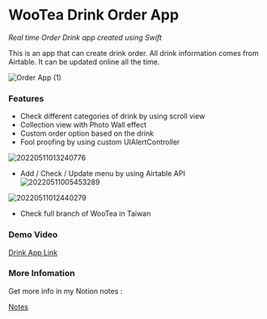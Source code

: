 # WooTea Drink Order App

*Real time Order Drink app created using Swift*

This is an app that can create drink order. All drink information comes from Airtable. It can be updated online all the time. 

![Order App (1)](https://user-images.githubusercontent.com/45663826/169478489-0f11a271-6846-422a-8a6f-b789d61bc139.png)


### Features
* Check different categories of drink by using scroll view
* Collection view with Photo Wall effect
* Custom order option based on the drink
* Fool proofing by using custom UIAlertController

![20220511013240776](https://user-images.githubusercontent.com/45663826/167688421-092291e9-f6f6-4c8e-a634-5870f89f735a.gif)

* Add / Check / Update menu by using Airtable API
![20220511005453289](https://user-images.githubusercontent.com/45663826/167686050-c925ea19-f8d9-44af-989a-a9048f3e5f11.gif)
  
![20220511012440279](https://user-images.githubusercontent.com/45663826/167687245-245eceec-b21a-4cee-8593-7a7ea78c6f41.gif)
  
* Check full branch of WooTea in Taiwan


### Demo Video
[Drink App Link](https://www.youtube.com/watch?v=sybmPfDhO84)

### More Infomation

Get more info in my Notion notes :

[Notes](https://chill-agenda-0a9.notion.site/Order-App-5b029bbaa81d437c92a2ffd0ea07c1d1)
